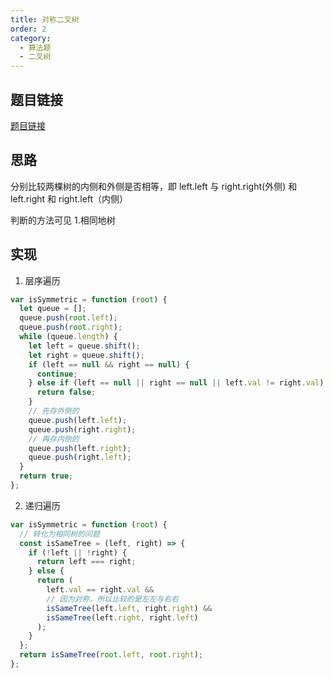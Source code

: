 ```yaml
---
title: 对称二叉树
order: 2
category:
  - 算法题
  - 二叉树
---
```


## 题目链接

[题目链接](https://leetcode.cn/problems/symmetric-tree/)

## 思路

分别比较两棵树的内侧和外侧是否相等，即 left.left 与 right.right(外侧) 和 left.right 和 right.left（内侧）

判断的方法可见 1.相同地树

## 实现

1. 层序遍历

```js
var isSymmetric = function (root) {
  let queue = [];
  queue.push(root.left);
  queue.push(root.right);
  while (queue.length) {
    let left = queue.shift();
    let right = queue.shift();
    if (left == null && right == null) {
      continue;
    } else if (left == null || right == null || left.val != right.val) {
      return false;
    }
    // 先存外侧的
    queue.push(left.left);
    queue.push(right.right);
    // 再存内侧的
    queue.push(left.right);
    queue.push(right.left);
  }
  return true;
};
```

2. 递归遍历

```js
var isSymmetric = function (root) {
  // 转化为相同树的问题
  const isSameTree = (left, right) => {
    if (!left || !right) {
      return left === right;
    } else {
      return (
        left.val == right.val &&
        // 因为对称，所以比较的是左左与右右
        isSameTree(left.left, right.right) &&
        isSameTree(left.right, right.left)
      );
    }
  };
  return isSameTree(root.left, root.right);
};
```
